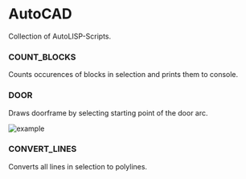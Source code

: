 # AutoCAD

Collection of AutoLISP-Scripts.

### COUNT_BLOCKS

Counts occurences of blocks in selection and prints them to console.

### DOOR

Draws doorframe by selecting starting point of the door arc.

![example](https://user-images.githubusercontent.com/70564747/164968883-4d9ab377-6adb-4898-9ee7-8796aee0b52e.png)

### CONVERT_LINES

Converts all lines in selection to polylines.

